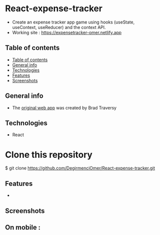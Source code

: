# React-expense-tracker

- Create an expense tracker app game using hooks (useState, useContext, useReducer) and the context API.
- Working site : https://expensetracker-omer.netlify.app

## Table of contents

- [Table of contents](#table-of-contents)
- [General info](#general-info)
- [Technologies](#technologies)
- [Features](#features)
- [Screenshots](#screenshots)

## General info

- The [original web app](https://www.youtube.com/watch?v=XuFDcZABiDQ&list=PLillGF-RfqbY3c2r0htQyVbDJJoBFE6Rb&t=1883s) was created by Brad Traversy

## Technologies

- React

# Clone this repository

\$ git clone https://github.com/DegirmenciOmer/React-expense-tracker.git

## Features

-

## Screenshots

## On mobile :
